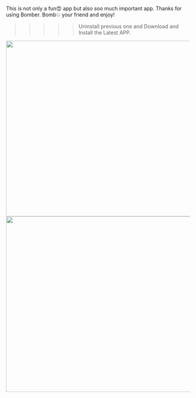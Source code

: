 This is not only a fun😍 app but also soo much important app.
Thanks for using Bomber.
Bomb💥 your friend and enjoy!


>>>>> Uninstall previous one and Download and Install the Latest APP.

 <img src="https://github.com/M-Rifat/Bomber/blob/main/Screenshot_1.jpg" width="570" height="480"/>
 <img src="https://github.com/M-Rifat/Bomber/blob/main/Screenshot_2.jpg" width="570" height="480"/>



